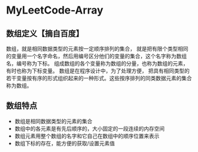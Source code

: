 # MyLeetCode-Array
## 数组定义【摘自百度】
数组，就是相同数据类型的元素按一定顺序排列的集合，
就是把有限个类型相同的变量用一个名字命名，然后用编号区分他们的变量的集合，这个名字称为数组名，编号称为下标。
组成数组的各个变量称为数组的分量，也称为数组的元素，有时也称为下标变量。
数组是在程序设计中，为了处理方便， 把具有相同类型的若干变量按有序的形式组织起来的一种形式。这些按序排列的同类数据元素的集合称为数组。

## 数组特点
* 数组是相同数据类型的元素的集合
* 数组中的各元素是有先后顺序的，大小固定的一段连续的内存空间
* 数组元素用整个数组的名字和它自己在数组中的顺序位置来表示
* 数组下标的存在，能方便的获取/设置元素值
